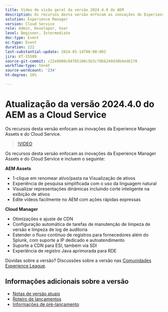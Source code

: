 ```yaml
---
title: Vídeo de visão geral da versão 2024.4.0 do AEM
description: Os recursos desta versão enfocam as inovações do Experience Manager Assets e do Cloud Service e incluem o seguinte:AEM Assets AEM:1-Clique em um ativo/pasta para renomear no Assets ViewExperiência de pesquisa simplificada usando linguagem naturalVisualização de representações dinâmicas incluindo Recorte inteligente de ativos View Editar vídeos facilmente no com Ações rápidas do ExpressCloud Manager:Otimizações e ajuste do CDNConfiguração de autoatendimento de tarefas de manutenção de limpeza de versão e limpeza de log de auditoriaEstender o fluxo de log para fornecedores além do Splunk, com autoatendimento e suporte IP dedicadoSuporte CDN para ESI, também via SDIIexperiência de registro Java aprimorada para RDE
solution: Experience Manager
version: Cloud Service
role: Admin, Developer, User
level: Beginner, Intermediate
doc-type: Event
oc-type: Event
duration: 222
last-substantial-update: 2024-05-14T00:00:00Z
jira: KT-15509
source-git-commit: c22e8000c84765100c5b3c70bb249d38b4ed6178
workflow-type: tm+mt
source-wordcount: '234'
ht-degree: 16%

---
```


# Atualização da versão 2024.4.0 do AEM as a Cloud Service

Os recursos desta versão enfocam as inovações da Experience Manager Assets e do Cloud Service.

>[!VIDEO](https://video.tv.adobe.com/v/3429111/?learn=on)

Os recursos desta versão enfocam as inovações da Experience Manager Assets e do Cloud Service e incluem o seguinte:

**AEM Assets**
* 1-clique em renomear ativo/pasta na Visualização de ativos
* Experiência de pesquisa simplificada com o uso da linguagem natural
* Visualizar representações dinâmicas incluindo corte inteligente na exibição de ativos
* Edite vídeos facilmente no AEM com ações rápidas expressas

**Cloud Manager**
* Otimizações e ajuste de CDN
* Configuração automática de tarefas de manutenção de limpeza de versão e limpeza de log de auditoria
* Estender o fluxo contínuo de registros para fornecedores além do Splunk, com suporte a IP dedicado e autoatendimento
* Suporte a CDN para ESI, também via SDI
* Experiência de registro Java aprimorada para RDE

Dúvidas sobre a versão?  Discussões sobre a versão nas [Comunidades Experience League](https://adobe.ly/44Ofo8H).

## Informações adicionais sobre a versão

* [Notas de versão atuais](https://experienceleague.adobe.com/docs/experience-manager-cloud-service/content/release-notes/home.html?lang=pt-BR)
* [Roteiro de lançamentos](https://experienceleague.adobe.com/docs/experience-manager-release-information/aem-release-updates/update-releases-roadmap.html?lang=pt-BR)
* [Informações de pré-lançamento](https://experienceleague.adobe.com/docs/experience-manager-cloud-service/content/release-notes/prerelease.html?lang=pt-BR)
